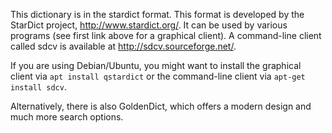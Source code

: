 This dictionary is in the stardict format. This format is developed by the
StarDict project, <http://www.stardict.org/>. It can be used by various programs
(see first link above for a graphical client). A command-line client called sdcv
is available at <http://sdcv.sourceforge.net/>.

If you are using Debian/Ubuntu, you might want to install the graphical client
via `apt install qstardict` or the command-line client via `apt-get install sdcv`.

Alternatively, there is also GoldenDict, which offers a modern design and much
more search options.
